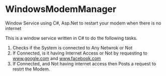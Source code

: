 # WindowsModemManager
Window Service  using C#, Asp.Net to restart your modem when there is no internet

This is a window service written in C# to do the following tasks.

1) Checks if the System is connected to Any Netwrok or Not
2) If Connected, is it having Internet Access or Not by requesting to www.google.com and www.facebook.com
3) If Connected, and Not having internet access then Posts a request to restrt the Modem.


